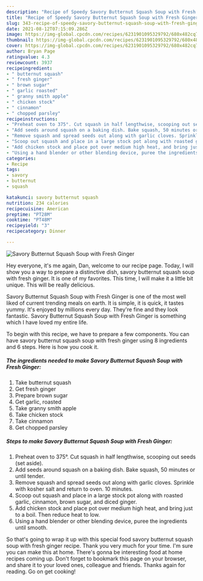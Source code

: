 ```yaml
---
description: "Recipe of Speedy Savory Butternut Squash Soup with Fresh Ginger"
title: "Recipe of Speedy Savory Butternut Squash Soup with Fresh Ginger"
slug: 343-recipe-of-speedy-savory-butternut-squash-soup-with-fresh-ginger
date: 2021-08-12T07:15:09.286Z
image: https://img-global.cpcdn.com/recipes/6231901095329792/680x482cq70/savory-butternut-squash-soup-with-fresh-ginger-recipe-main-photo.jpg
thumbnail: https://img-global.cpcdn.com/recipes/6231901095329792/680x482cq70/savory-butternut-squash-soup-with-fresh-ginger-recipe-main-photo.jpg
cover: https://img-global.cpcdn.com/recipes/6231901095329792/680x482cq70/savory-butternut-squash-soup-with-fresh-ginger-recipe-main-photo.jpg
author: Bryan Page
ratingvalue: 4.3
reviewcount: 3937
recipeingredient:
- " butternut squash"
- " fresh ginger"
- " brown sugar"
- " garlic roasted"
- " granny smith apple"
- " chicken stock"
- " cinnamon"
- " chopped parsley"
recipeinstructions:
- "Preheat oven to 375°. Cut squash in half lengthwise, scooping out seeds (set aside)."
- "Add seeds around squash on a baking dish. Bake squash, 50 minutes or until tender."
- "Remove squash and spread seeds out along with garlic cloves. Sprinkle with kosher salt and return to oven. 10 minutes."
- "Scoop out squash and place in a large stock pot along with roasted garlic, cinnamon, brown sugar, and diced ginger."
- "Add chicken stock and place pot over medium high heat, and bring just to a boil. Then reduce heat to low."
- "Using a hand blender or other blending device, puree the ingredients until smooth."
categories:
- Recipe
tags:
- savory
- butternut
- squash

katakunci: savory butternut squash 
nutrition: 234 calories
recipecuisine: American
preptime: "PT28M"
cooktime: "PT48M"
recipeyield: "3"
recipecategory: Dinner

---
```



![Savory Butternut Squash Soup with Fresh Ginger](https://img-global.cpcdn.com/recipes/6231901095329792/680x482cq70/savory-butternut-squash-soup-with-fresh-ginger-recipe-main-photo.jpg)

Hey everyone, it's me again, Dan, welcome to our recipe page. Today, I will show you a way to prepare a distinctive dish, savory butternut squash soup with fresh ginger. It is one of my favorites. This time, I will make it a little bit unique. This will be really delicious.



Savory Butternut Squash Soup with Fresh Ginger is one of the most well liked of current trending meals on earth. It is simple, it is quick, it tastes yummy. It's enjoyed by millions every day. They're fine and they look fantastic. Savory Butternut Squash Soup with Fresh Ginger is something which I have loved my entire life.


To begin with this recipe, we have to prepare a few components. You can have savory butternut squash soup with fresh ginger using 8 ingredients and 6 steps. Here is how you cook it.

<!--inarticleads1-->

##### The ingredients needed to make Savory Butternut Squash Soup with Fresh Ginger:

1. Take  butternut squash
1. Get  fresh ginger
1. Prepare  brown sugar
1. Get  garlic, roasted
1. Take  granny smith apple
1. Take  chicken stock
1. Take  cinnamon
1. Get  chopped parsley




<!--inarticleads2-->

##### Steps to make Savory Butternut Squash Soup with Fresh Ginger:

1. Preheat oven to 375°. Cut squash in half lengthwise, scooping out seeds (set aside).
1. Add seeds around squash on a baking dish. Bake squash, 50 minutes or until tender.
1. Remove squash and spread seeds out along with garlic cloves. Sprinkle with kosher salt and return to oven. 10 minutes.
1. Scoop out squash and place in a large stock pot along with roasted garlic, cinnamon, brown sugar, and diced ginger.
1. Add chicken stock and place pot over medium high heat, and bring just to a boil. Then reduce heat to low.
1. Using a hand blender or other blending device, puree the ingredients until smooth.




So that's going to wrap it up with this special food savory butternut squash soup with fresh ginger recipe. Thank you very much for your time. I'm sure you can make this at home. There's gonna be interesting food at home recipes coming up. Don't forget to bookmark this page on your browser, and share it to your loved ones, colleague and friends. Thanks again for reading. Go on get cooking!
